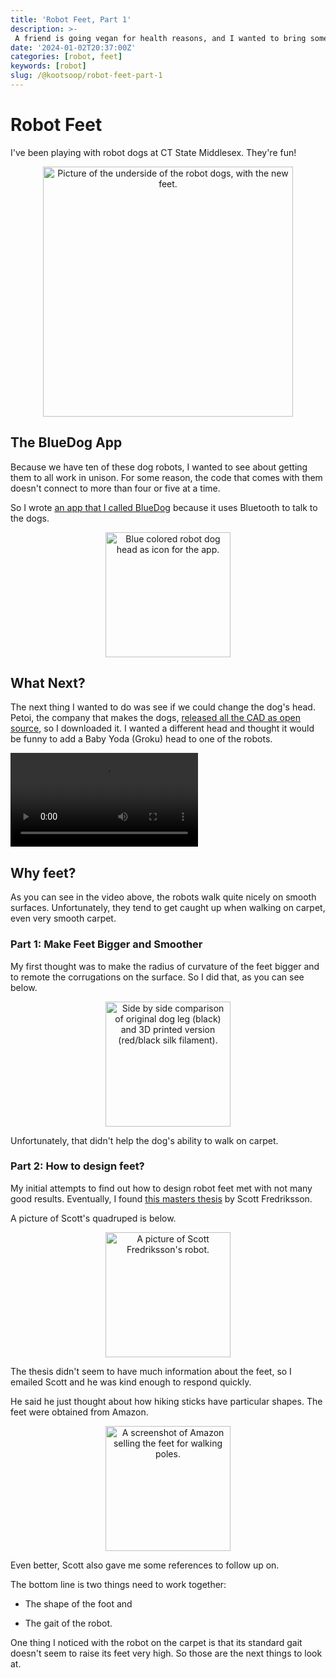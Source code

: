 ```yaml
---
title: 'Robot Feet, Part 1'
description: >-
 A friend is going vegan for health reasons, and I wanted to bring some baked goods to their place, so thought I'd try this out.
date: '2024-01-02T20:37:00Z'
categories: [robot, feet]
keywords: [robot]
slug: /@kootsoop/robot-feet-part-1
---
```


# Robot Feet

I've been playing with robot dogs at CT State Middlesex. They're fun!

<p align="center">
<img src="https://kootsoop.github.io/images/robots/dog_underside.jpg" height="400" width="400" alt="Picture of the underside of the robot dogs, with the new feet.">
</p>

## The BlueDog App

Because we have ten of these dog robots, I wanted to see about getting them to all work in unison.  For some reason, the code that comes with them doesn't connect to more than four or five at a time.

So I wrote [an app that I called BlueDog](https://github.com/CT-State-Middlesex-Kootsookos/BlueDog) because it uses Bluetooth to talk to the dogs.

<p align="center">
<img src="https://kootsoop.github.io/images/robots/Icon180.png" height="200" width="200" alt="Blue colored robot dog head as icon for the app.">
</p>

## What Next?

The next thing I wanted to do was see if we could change the dog's head.  Petoi, the company that makes the dogs, [released all the CAD as open source](https://github.com/PetoiCamp/NonCodeFiles), so I downloaded it.  I wanted a different head and thought it would be funny to add a Baby Yoda (Groku) head to one of the robots.

<video src="https://kootsoop.github.io/images/robots/baby_yoda.mp4" controls="controls" style="max-width: 730px;">
</video>

## Why feet?

As you can see in the video above, the robots walk quite nicely on smooth surfaces.  Unfortunately, they tend to get caught up when walking on carpet, even very smooth carpet.

### Part 1: Make Feet Bigger and Smoother

My first thought was to make the radius of curvature of the feet bigger and to remote the corrugations on the surface.  So I did that, as you can see below.

<p align="center">
<img src="https://kootsoop.github.io/images/robots/dog_legs_comparison.jpg" height="200" width="200" alt="Side by side comparison of original dog leg (black) and 3D printed version (red/black silk filament).">
</p>

Unfortunately, that didn't help the dog's ability to walk on carpet.

### Part 2: How to design feet?

My initial attempts to find out how to design robot feet met with not many good results.  Eventually, I found [this masters thesis](https://ltu.diva-portal.org/smash/get/diva2:1588775/FULLTEXT01.pdf) by Scott Fredriksson.

A picture of Scott's quadruped is below.

<p align="center">
<img src="https://kootsoop.github.io/images/robots/different_feet.png" height="200" width="200" alt="A picture of Scott Fredriksson's robot.">
</p>

The thesis didn't seem to have much information about the feet, so I emailed Scott and he was kind enough to respond quickly.

He said he just thought about how hiking sticks have particular shapes. The feet were obtained from Amazon.

<p align="center">
<img src="https://kootsoop.github.io/images/robots/feet_on_amazon.png" height="200" width="200" alt="A screenshot of Amazon selling the feet for walking poles.">
</p>

Even better, Scott also gave me some references to follow up on.

The bottom line is two things need to work together:

* The shape of the foot and

* The gait of the robot.

One thing I noticed with the robot on the carpet is that its standard gait doesn't seem to raise its feet very high.  So those are the next things to look at.



